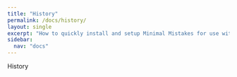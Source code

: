 ```yaml
---
title: "History"
permalink: /docs/history/
layout: single
excerpt: "How to quickly install and setup Minimal Mistakes for use with GitHub Pages."
sidebar:
  nav: "docs"
---
```


History
